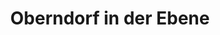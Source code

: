 ---
title: Oberndorf in der Ebene
url: /oberndorf-in-der-ebene/
latitude: 48.279
longitude: 15.696
---